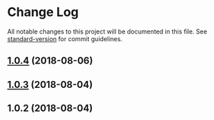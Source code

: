 # Change Log

All notable changes to this project will be documented in this file. See [standard-version](https://github.com/conventional-changelog/standard-version) for commit guidelines.

<a name="1.0.4"></a>
## [1.0.4](https://github.com/Evolvus/e-authentication/compare/v1.0.3...v1.0.4) (2018-08-06)



<a name="1.0.3"></a>
## [1.0.3](https://github.com/Evolvus/e-authentication/compare/v1.0.2...v1.0.3) (2018-08-04)



<a name="1.0.2"></a>
## 1.0.2 (2018-08-04)
